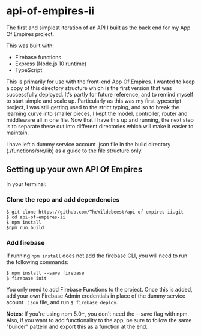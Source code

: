 # api-of-empires-ii
The first and simplest iteration of an API I built as the back end for my App Of Empires project.

This was built with:

* Firebase functions
* Express (Node.js 10 runtime)
* TypeScript

This is primarily for use with the front-end App Of Empires.
I wanted to keep a copy of this directory structure which
is the first version that was successfully deployed. It's
partly for future reference, and to remind myself to start
simple and scale up. Particularly as this was my first
typescript project, I was still getting used to the strict
typing, and so to break the learning curve into smaller
pieces, I kept the model, controller, router and middleware
all in one file. Now that I have this up and running, the
next step is to separate these out into different directories
which will make it easier to maintain.

I have left a dummy service account .json file in the build
directory (./functions/src/lib) as a guide to the file
structure only.

## Setting up your own API Of Empires

In your terminal:

### Clone the repo and add dependencies

```
$ git clone https://github.com/TheWildebeest/api-of-empires-ii.git
$ cd api-of-empires-ii
$ npm install
$npm run build
```

### Add firebase

If running `npm install` does not add the firebase CLI, you will need to run the following commands:

```
$ npm install --save firebase
$ firebase init
```

You only need to add Firebase Functions to the project. Once this is added, add your own Firebase Admin credentials in place of the dummy service acount `.json` file, and run `$ firebase deploy`.

**Notes**: If you're using npm 5.0+, you don't need the --save flag with npm. Also, if you want to add functionality to the app, be sure to follow the same "builder" pattern and export this as a function at the end.
